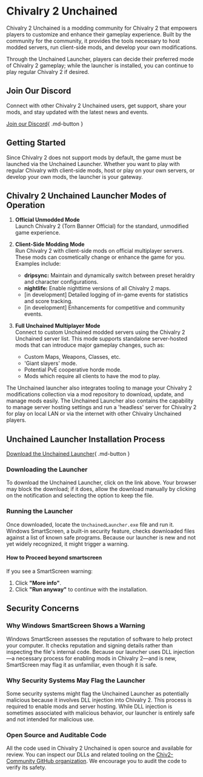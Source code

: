 # Chivalry 2 Unchained

Chivalry 2 Unchained is a modding community for Chivalry 2 that empowers players to customize and enhance their gameplay experience. Built by the community for the community, it provides the tools necessary to host modded servers, run client-side mods, and develop your own modifications.

Through the Unchained Launcher, players can decide their preferred mode of Chivalry 2 gameplay; while the launcher is installed, you can continue to play regular Chivalry 2 if desired.

## Join Our Discord

Connect with other Chivalry 2 Unchained users, get support, share your mods, and stay updated with the latest news and events.

[Join our Discord](https://discord.gg/chiv2unchained){ .md-button }

## Getting Started

Since Chivalry 2 does not support mods by default, the game must be launched via the Unchained Launcher. Whether you want to play with regular Chivalry with client-side mods, host or play on your own servers, or develop your own mods, the launcher is your gateway.

## Chivalry 2 Unchained Launcher Modes of Operation

1. **Official Unmodded Mode**  
   Launch Chivalry 2 (Torn Banner Official) for the standard, unmodified game experience.

2. **Client-Side Modding Mode**  
   Run Chivalry 2 with client-side mods on official multiplayer servers. These mods can cosmetically change or enhance the game for you. Examples include:
   - **dripsync:** Maintain and dynamically switch between preset heraldry and character configurations.
   - **nightlife:** Enable nighttime versions of all Chivalry 2 maps.
   - [in development] Detailed logging of in-game events for statistics and score tracking.
   - [in development] Enhancements for competitive and community events.

3. **Full Unchained Multiplayer Mode**  
   Connect to custom Unchained modded servers using the Chivalry 2 Unchained server list. This mode supports standalone server-hosted mods that can introduce major gameplay changes, such as:
   - Custom Maps, Weapons, Classes, etc.
   - 'Giant slayers' mode.
   - Potential PvE cooperative horde mode.
   - Mods which require all clients to have the mod to play.

The Unchained launcher also integrates tooling to manage your Chivalry 2 modifications collection via a mod repository to download, update, and manage mods easily. The Unchained Launcher also contains the capability to manage server hosting settings and run a 'headless' server for Chivalry 2 for play on local LAN or via the internet with other Chivalry Unchained players.

## Unchained Launcher Installation Process

[Download the Unchained Launcher](https://github.com/Chiv2-Community/UnchainedLauncher/releases/latest/download/UnchainedLauncher.exe){ .md-button }

### Downloading the Launcher

To download the Unchained Launcher, click on the link above. Your browser may block the download; if it does, allow the download manually by clicking on the notification and selecting the option to keep the file.

### Running the Launcher

Once downloaded, locate the `UnchainedLauncher.exe` file and run it. Windows SmartScreen, a built-in security feature, checks downloaded files against a list of known safe programs. Because our launcher is new and not yet widely recognized, it might trigger a warning.

#### How to Proceed beyond smartscreen
If you see a SmartScreen warning:
1. Click **"More info"**.
2. Click **"Run anyway"** to continue with the installation.

## Security Concerns
### Why Windows SmartScreen Shows a Warning
Windows SmartScreen assesses the reputation of software to help protect your computer. It checks reputation and signing details rather than inspecting the file's internal code. Because our launcher uses DLL injection—a necessary process for enabling mods in Chivalry 2—and is new, SmartScreen may flag it as unfamiliar, even though it is safe.

### Why Security Systems May Flag the Launcher
Some security systems might flag the Unchained Launcher as potentially malicious because it involves DLL injection into Chivalry 2. This process is required to enable mods and server hosting. While DLL injection is sometimes associated with malicious behavior, our launcher is entirely safe and not intended for malicious use.

### Open Source and Auditable Code
All the code used in Chivalry 2 Unchained is open source and available for review. You can inspect our DLLs and related tooling on the [Chiv2-Community GitHub organization](https://github.com/chiv2-community). We encourage you to audit the code to verify its safety.
